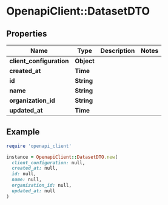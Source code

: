 # OpenapiClient::DatasetDTO

## Properties

| Name | Type | Description | Notes |
| ---- | ---- | ----------- | ----- |
| **client_configuration** | **Object** |  |  |
| **created_at** | **Time** |  |  |
| **id** | **String** |  |  |
| **name** | **String** |  |  |
| **organization_id** | **String** |  |  |
| **updated_at** | **Time** |  |  |

## Example

```ruby
require 'openapi_client'

instance = OpenapiClient::DatasetDTO.new(
  client_configuration: null,
  created_at: null,
  id: null,
  name: null,
  organization_id: null,
  updated_at: null
)
```

